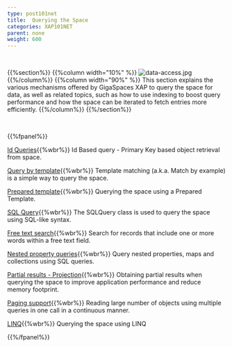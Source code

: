 ```yaml
---
type: post101net
title:  Querying the Space
categories: XAP101NET
parent: none
weight: 600
---
```


<br>



{{%section%}}
{{%column width="10%" %}}
![data-access.jpg](/attachment_files/subject/query.png)
{{%/column%}}
{{%column width="90%" %}}
This section explains the various mechanisms offered by GigaSpaces XAP to query the space for data, as well as related topics, such as how to use indexing to boost query performance and how the space can be iterated to fetch entries more efficiently.
{{%/column%}}
{{%/section%}}

<br>

{{%fpanel%}}

[Id Queries](./query-by-id.html){{%wbr%}}
Id Based query - Primary Key based object retrieval from space.

[Query by template](./query-template-matching.html){{%wbr%}}
Template matching (a.k.a. Match by example) is a simple way to query the space.

[Prepared template](./query-prepared-template.html){{%wbr%}}
Querying the space using a Prepared Template.

[SQL Query](./query-sql.html){{%wbr%}}
The SQLQuery class is used to query the space using SQL-like syntax.

[Free text search](./query-free-text-search.html){{%wbr%}}
Search for records that include one or more words within a free text field.

[Nested property queries](./query-nested-properties.html){{%wbr%}}
Query nested properties, maps and collections using SQL queries.

[Partial results - Projection](./query-partial-results.html){{%wbr%}}
Obtaining partial results when querying the space to improve application performance and reduce memory footprint.

[Paging support](./query-paging-support.html){{%wbr%}}
Reading large number of objects using multiple queries in one call in a continuous manner.

[LINQ](./query-linq.html){{%wbr%}}
Querying the space using LINQ

{{%/fpanel%}}

